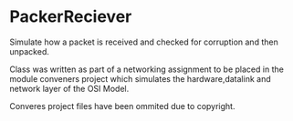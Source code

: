 # PackerReciever
Simulate how a packet is received and checked for corruption and then unpacked.


Class was written as part of a networking assignment to be placed in the module conveners project which simulates the
hardware,datalink and network layer of the OSI Model.

Converes project files have been ommited due to copyright. 
